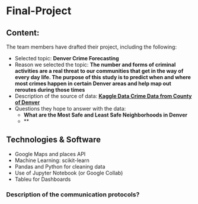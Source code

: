 # Final-Project

## Content:

The team members have drafted their project, including the following:
- Selected topic: **Denver Crime Forecasting**
- Reason we selected the topic: **The number and forms of criminal activities are a real threat to our communities that get in the way of every day life. The purpose of this study is to predict when and where most crimes happen in certain Denver areas and help map out reroutes during those times**
- Description of the source of data: **[Kaggle Data Crime Data from County of Denver](https://www.denvergov.org/opendata/dataset/city-and-county-of-denver-crime)**
- Questions they hope to answer with the data:
  - **What are the Most Safe and Least Safe Neighborhoods in Denver**
  - **

## Technologies & Software

- Google Maps and places API
- Machine Learning: scikit-learn
- Pandas and Python for cleaning data
- Use of Jupyter Notebook (or Google Collab)
- Tableu for Dashboards

### Description of the communication protocols?
